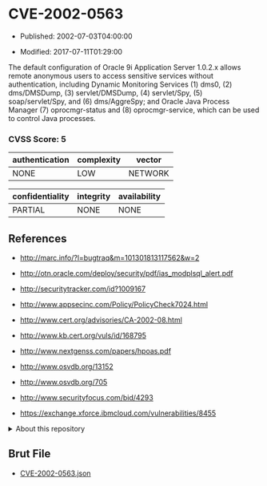 # CVE-2002-0563

- Published: 2002-07-03T04:00:00

- Modified: 2017-07-11T01:29:00

The default configuration of Oracle 9i Application Server 1.0.2.x allows remote anonymous users to access sensitive services without authentication, including Dynamic Monitoring Services (1) dms0, (2) dms/DMSDump, (3) servlet/DMSDump, (4) servlet/Spy, (5) soap/servlet/Spy, and (6) dms/AggreSpy; and Oracle Java Process Manager (7) oprocmgr-status and (8) oprocmgr-service, which can be used to control Java processes.

### CVSS Score: **5**

| authentication | complexity | vector |
| --- | --- | --- |
| NONE | LOW | NETWORK |

| confidentiality | integrity | availability |
| --- | --- | --- |
| PARTIAL | NONE | NONE |

## References

* http://marc.info/?l=bugtraq&m=101301813117562&w=2

* http://otn.oracle.com/deploy/security/pdf/ias_modplsql_alert.pdf

* http://securitytracker.com/id?1009167

* http://www.appsecinc.com/Policy/PolicyCheck7024.html

* http://www.cert.org/advisories/CA-2002-08.html

* http://www.kb.cert.org/vuls/id/168795

* http://www.nextgenss.com/papers/hpoas.pdf

* http://www.osvdb.org/13152

* http://www.osvdb.org/705

* http://www.securityfocus.com/bid/4293

* https://exchange.xforce.ibmcloud.com/vulnerabilities/8455

<details>
<summary>About this repository</summary> 

  This repository is part of the project [Live Hack CVE](https://github.com/Live-Hack-CVE). Main website can be found [www.live-hack.org](https://www.live-hack.org) 
  
  Made by [Sn0wAlice](https://github.com/Sn0wAlice) for the people that care about security and need to have a feed of the latest CVEs. Hope you enjoy it, don't forget to star the repo and follow me on [Twitter](https://twitter.com/Sn0wAlice) and [Github](https://github.com/Sn0wAlice). And that is my [personnal website](https://www.alice-snow.me/)

  - [Home Page](https://github.com/Live-Hack-CVE)
  - [Framework](https://github.com/Live-Hack-CVE/cve-framework)
  - [CVE database](https://github.com/Live-Hack-CVE/full_database)
  - [Changelog](https://github.com/Live-Hack-CVE/Changelog)
</details>

## Brut File

* [CVE-2002-0563.json](https://raw.githubusercontent.com/Live-Hack-CVE/full_database/main/cves/2002/CVE-2002-0563.json)


